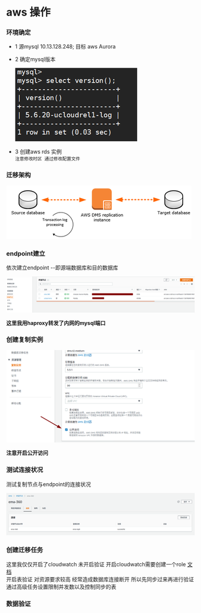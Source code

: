# aws 操作


### 环境确定

- 1 源mysql 10.13.128.248; 目标 aws Aurora
- 2 确定mysql版本   
          
   ![mysql-ucloud](../static/ema-360.png)

- 3 创建aws rds 实例  
  `注意修改时区 通过修改配置文件 `

### 迁移架构

   ![dms](../static/dms.png)

### endpoint建立
 依次建立endpoint --即源端数据库和目的数据库
 

 ![endpoint](../static/mysql-endpoint.png)

**这里我用haproxy转发了内网的mysql端口**


### 创建复制实例

  ![replicate](../static/create-aws-replication.png)
  
  **注意开启公开访问**
  
  
### 测试连接状况

   测试复制节点与endpoint的连接状况
   
   ![test-connection](../static/test-connect.png)
   
  

### 创建迁移任务
   
   这里我仅仅开启了cloudwatch 未开启验证 开启cloudwatch需要创建一个role [文档](https://aws.amazon.com/cn/premiumsupport/knowledge-center/dms-cloudwatch-logs-not-appearing/)   
   开启表验证 对资源要求较高 经常造成数据库连接断开 所以先同步过来再进行验证 通过高级任务设置限制并发数以及控制同步的表
   
### 数据验证




   
   
   
   

    

